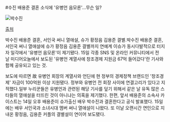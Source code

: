#수진 배용준 결혼 소식에 '유병언 음모론'…무슨 일?


![박수진](http://photo.hankooki.com/newsphoto/v001/2015/05/15/ashleyr20150515201444_O_01_C_1.jpg)


[출처](http://economy.hankooki.com/lpage/sports/201505/e20150515200240120390.htm)

박수진 배용준 결혼, 서인국 써니 열애설, 슈가 황정음 김용준 결별.박수진 배용준 결혼, 서인국 써니 열애설에 슈가 황정음 김용준 결별까지 
연예계 이슈가 동시다발적으로 터지자 일각에서 '유병언 음모론'이 제기됐다. 15일 각종 SNS 및 온라인 커뮤니티에서 
전날 미디어오늘에서 보도된 '유병언 계열사에 창조경제 지원금 67억 들어갔다'란 기사와 함께 공유되고 있는 것.

보도에 따르면 故 유병언 회장의 계열사와 언딘에 현 정부의 경제정책 브랜드인 '창조경제' 자금이 100억원 이상 지원됐다. 
정부와 유병언 전 회장 사이에 연결고리가 있다고 지적했다.일부 누리꾼들은 유병언과 관련된 해당 기사를 덮기 위해서 같은 날 
유독 많은 스타들의 열애설을 터뜨린 것이 아니냐는 의혹을 제기했다.
한편, 앞서 배용준의 소속사 카이스트는 14일 오후 배용준이 슈가출신 배우 박수진과 결혼한다고 공식 발표했다. 
15일에는 배우 서인국과 소녀시대 멤버 써니 열애설이 나왔다. 
또 이날 오랜시간 연인으로 지내온 황정음, 김용준 커플의 결별설이 연이어 보도됐다.
